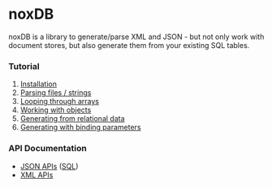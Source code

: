 # noxDB

noxDB is a library to generate/parse XML and JSON - but not only work with document stores, but also generate them from your existing SQL tables.

### Tutorial

1. [Installation](/noxdb/installation)
2. [Parsing files / strings](/noxdb/parsing)
3. [Looping through arrays](/noxdb/arrays)
4. [Working with objects](/noxdb/objects)
5. [Generating from relational data](/noxdb/gen-relational)
6. [Generating with binding parameters](/noxdb/gen-binding)

### API Documentation

* [JSON APIs](/noxdb/docs/v1.0/json) ([SQL](/noxdb/docs/v1.0/jsonsql))
* [XML APIs](/noxdb/docs/v1.0/xml)
